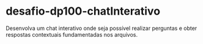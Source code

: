 # desafio-dp100-chatInterativo
Desenvolva um chat interativo onde seja possível realizar perguntas e obter respostas contextuais fundamentadas nos arquivos.
